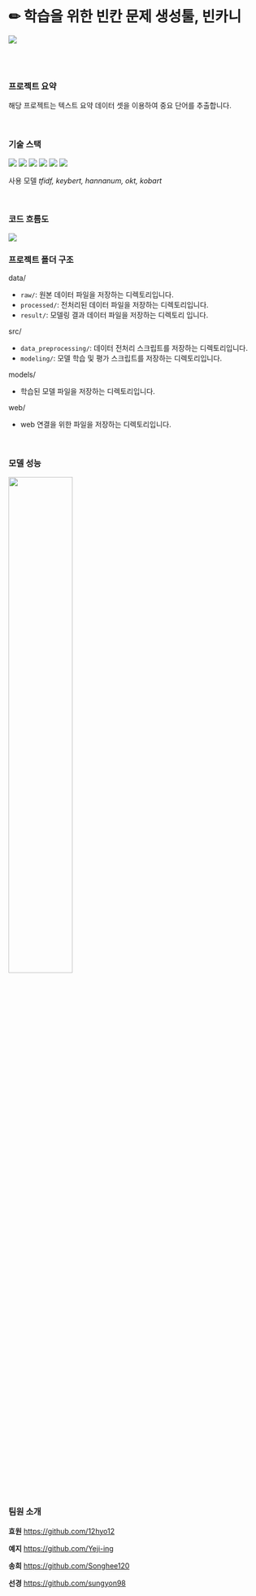 # ✏ 학습을 위한 빈칸 문제 생성툴, 빈카니

<img src="https://github.com/Songhee120/cj-aihackathon-binkani/assets/81075657/4b4ee138-ce1b-4dde-a354-ff7c89fa2ab8">


<br><br>

### 프로젝트 요약

해당 프로젝트는 텍스트 요약 데이터 셋을 이용하여 중요 단어를 추출합니다.

<br>

### 기술 스택

<img src="https://img.shields.io/badge/git-F05032?style=for-the-badge&logo=git&logoColor=white"> <img src="https://img.shields.io/badge/github-181717?style=for-the-badge&logo=github&logoColor=white">
<img src="https://img.shields.io/badge/python-3776AB?style=for-the-badge&logo=python&logoColor=white">
<img src="https://img.shields.io/badge/html5-E34F26?style=for-the-badge&logo=html5&logoColor=white"> <img src="https://img.shields.io/badge/css-1572B6?style=for-the-badge&logo=css3&logoColor=white"> <img src="https://img.shields.io/badge/flask-000000?style=for-the-badge&logo=flask&logoColor=white">

사용 모델  *tfidf, keybert, hannanum, okt, kobart* 

<br>

### 코드 흐름도

<img src="https://github.com/Songhee120/cj-aihackathon-binkani/assets/81075657/11740377-cd71-4ea7-8a11-163e2012bc63">


### 프로젝트 폴더 구조

data/

- `raw/`: 원본 데이터 파일을 저장하는 디렉토리입니다.
- `processed/`: 전처리된 데이터 파일을 저장하는 디렉토리입니다.
- `result/`: 모델링 결과 데이터 파일을 저장하는 디렉토리 입니다.

src/

- `data_preprocessing/`: 데이터 전처리 스크립트를 저장하는 디렉토리입니다.
- `modeling/`: 모델 학습 및 평가 스크립트를 저장하는 디렉토리입니다.

models/

- 학습된 모델 파일을 저장하는 디렉토리입니다.

web/

- web 연결을 위한 파일을 저장하는 디렉토리입니다.

<br>

### 모델 성능
<image src="https://github.com/Songhee120/cj-aihackathon-binkani/assets/81075657/471b0340-dcb6-49c9-9455-8b39e705b1c6" width="50%" height="50%">

<br><br>

###  팀원 소개

**효원** https://github.com/12hyo12

**예지** https://github.com/Yeji-ing

**송희** https://github.com/Songhee120

**선경** https://github.com/sungyon98
